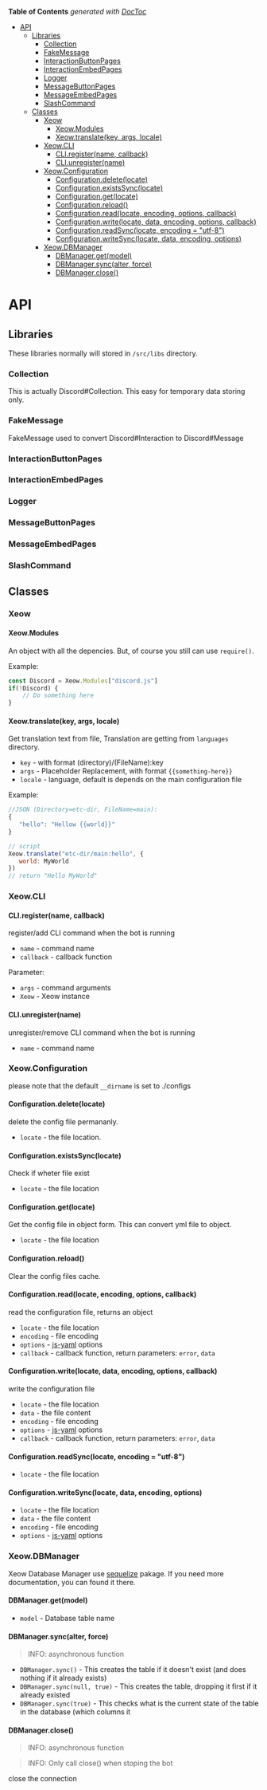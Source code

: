 <!-- START doctoc generated TOC please keep comment here to allow auto update -->
<!-- DON'T EDIT THIS SECTION, INSTEAD RE-RUN doctoc TO UPDATE -->
**Table of Contents**  *generated with [DocToc](https://github.com/thlorenz/doctoc)*

- [API](#api)
  - [Libraries](#libraries)
    - [Collection](#collection)
    - [FakeMessage](#fakemessage)
    - [InteractionButtonPages](#interactionbuttonpages)
    - [InteractionEmbedPages](#interactionembedpages)
    - [Logger](#logger)
    - [MessageButtonPages](#messagebuttonpages)
    - [MessageEmbedPages](#messageembedpages)
    - [SlashCommand](#slashcommand)
  - [Classes](#classes)
    - [Xeow](#xeow)
      - [Xeow.Modules](#xeowmodules)
      - [Xeow.translate(key, args, locale)](#xeowtranslatekey-args-locale)
    - [Xeow.CLI](#xeowcli)
      - [CLI.register(name, callback)](#cliregistername-callback)
      - [CLI.unregister(name)](#cliunregistername)
    - [Xeow.Configuration](#xeowconfiguration)
      - [Configuration.delete(locate)](#configurationdeletelocate)
      - [Configuration.existsSync(locate)](#configurationexistssynclocate)
      - [Configuration.get(locate)](#configurationgetlocate)
      - [Configuration.reload()](#configurationreload)
      - [Configuration.read(locate, encoding, options, callback)](#configurationreadlocate-encoding-options-callback)
      - [Configuration.write(locate, data, encoding, options, callback)](#configurationwritelocate-data-encoding-options-callback)
      - [Configuration.readSync(locate, encoding = "utf-8")](#configurationreadsynclocate-encoding--utf-8)
      - [Configuration.writeSync(locate, data, encoding, options)](#configurationwritesynclocate-data-encoding-options)
    - [Xeow.DBManager](#xeowdbmanager)
      - [DBManager.get(model)](#dbmanagergetmodel)
      - [DBManager.sync(alter, force)](#dbmanagersyncalter-force)
      - [DBManager.close()](#dbmanagerclose)

<!-- END doctoc generated TOC please keep comment here to allow auto update -->

# API

## Libraries

These libraries normally will stored in ```/src/libs``` directory. 

### Collection
This is actually Discord#Collection. This easy for temporary data storing only.

### FakeMessage
FakeMessage used to convert Discord#Interaction to Discord#Message

### InteractionButtonPages

### InteractionEmbedPages

### Logger

### MessageButtonPages

### MessageEmbedPages

### SlashCommand



## Classes

### Xeow
#### Xeow.Modules
An object with all the depencies. But, of course you still can use `require()`.

Example:

```js
const Discord = Xeow.Modules["discord.js"]
if(!Discord) {
    // Do something here
}
```

#### Xeow.translate(key, args, locale)
Get translation text from file, Translation are getting from `languages` directory.
 * `key` - with format (directory)/(FileName):key
 * `args` - Placeholder Replacement, with format `{{something-here}}`
 * `locale` - language, default is depends on the main configuration file

 Example: 
 ```js
 //JSON (Directory=etc-dir, FileName=main):
{
    "hello": "Hellow {{world}}"
}

// script
 Xeow.translate("etc-dir/main:hello", {
    world: MyWorld
 })
// return "Hello MyWorld"
 ```

### Xeow.CLI
#### CLI.register(name, callback)
register/add CLI command when the bot is running

* `name` - command name
* `callback` - callback function

Parameter:
* `args` - command arguments
* `Xeow` - Xeow instance

#### CLI.unregister(name)
unregister/remove CLI command when the bot is running

* `name` - command name


### Xeow.Configuration
please note that the default `__dirname` is set to ./configs

#### Configuration.delete(locate)
delete the config file permananly.
* `locate` - the file location.

#### Configuration.existsSync(locate)
Check if wheter file exist
* `locate` - the file location

#### Configuration.get(locate)
Get the config file in object form. This can convert yml file to object.
* `locate` - the file location

#### Configuration.reload()
Clear the config files cache.

#### Configuration.read(locate, encoding, options, callback)
read the configuration file, returns an object
* `locate` - the file location
* `encoding` - file encoding
* `options` - [js-yaml](https://www.npmjs.com/package/js-yaml) options
* `callback` - callback function, return parameters: `error`, `data`

#### Configuration.write(locate, data, encoding, options, callback)
write the configuration file
* `locate` - the file location
* `data` - the file content
* `encoding` - file encoding
* `options` - [js-yaml](https://www.npmjs.com/package/js-yaml) options
* `callback` - callback function, return parameters: `error`, `data`

#### Configuration.readSync(locate, encoding = "utf-8")
* `locate` - the file location

#### Configuration.writeSync(locate, data, encoding, options)
* `locate` - the file location
* `data` - the file content
* `encoding` - file encoding
* `options` - [js-yaml](https://www.npmjs.com/package/js-yaml) options


### Xeow.DBManager
Xeow Database Manager use [sequelize](https://www.npmjs.com/package/sequelize) pakage. If you need more documentation, you can found it there.
#### DBManager.get(model)
* `model` - Database table name

#### DBManager.sync(alter, force)
> INFO: asynchronous function
* `DBManager.sync()` - This creates the table if it doesn't exist (and does nothing if it already exists)
* `DBManager.sync(null, true)` - This creates the table, dropping it first if it already existed
* `DBManager.sync(true)` - This checks what is the current state of the table in the database (which columns it

#### DBManager.close()
> INFO: asynchronous function

> INFO: Only call close() when stoping the bot

close the connection